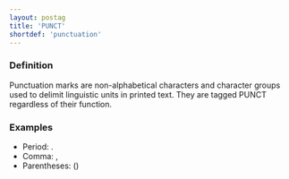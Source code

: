 ```yaml
---
layout: postag
title: 'PUNCT'
shortdef: 'punctuation'
---
```


### Definition

Punctuation marks are non-alphabetical characters and character groups used to delimit linguistic units in printed text. 
They are tagged PUNCT regardless of their function.

### Examples

- Period: .
- Comma: ,
- Parentheses: ()
<!-- Interlanguage links updated Út zář 29 18:40:48 CEST 2020 -->
